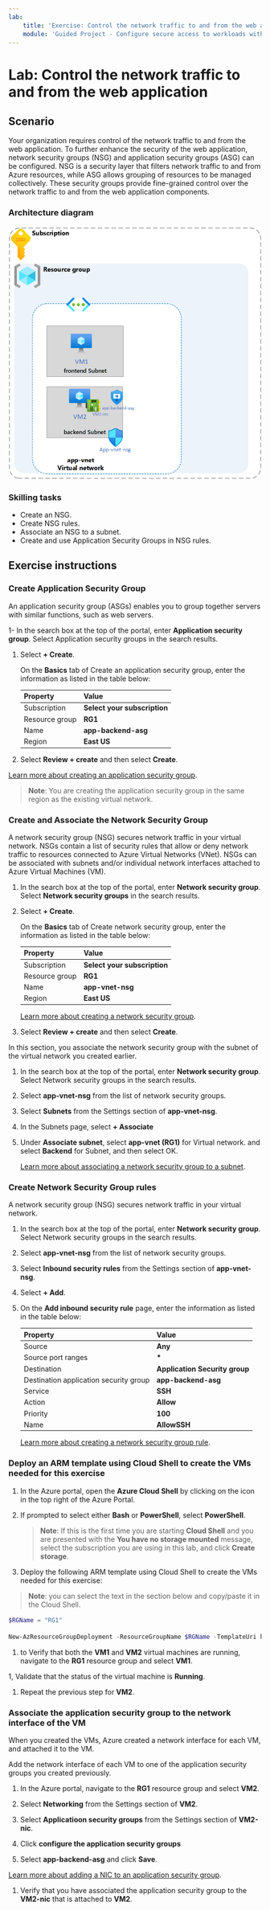 ```yaml
---
lab:
    title: 'Exercise: Control the network traffic to and from the web application'
    module: 'Guided Project - Configure secure access to workloads with Azure virtual networking services'
---
```


# Lab: Control the network traffic to and from the web application

## Scenario

Your organization requires control of the network traffic to and from the web application. To further enhance the security of the web application, network security groups (NSG) and application security groups (ASG) can be configured. NSG is a security layer that filters network traffic to and from Azure resources, while ASG allows grouping of resources to be managed collectively. These security groups provide fine-grained control over the network traffic to and from the web application components.

### Architecture diagram

![Diagram that shows one ASG and NSG associated to a virtual network.](../Media/task-2.png)

### Skilling tasks

- Create an NSG.
- Create NSG rules.
- Associate an NSG to a subnet.
- Create and use Application Security Groups in NSG rules.

## Exercise instructions

### Create Application Security Group

An application security group (ASGs) enables you to group together servers with similar functions, such as web servers.

1- In the search box at the top of the portal, enter **Application security group**. Select Application security groups in the search results.

1. Select **+ Create**.

    On the **Basics** tab of Create an application security group, enter the information as listed in the table below:

    | Property | Value    |
    |:---------|:---------|
    |Subscription|**Select your subscription**|
    |Resource group|**RG1**|
    |Name|**app-backend-asg**|
    |Region|**East US**|

1. Select **Review + create** and then select **Create**.

[Learn more about creating an application security group](https://docs.microsoft.com/azure/virtual-network/tutorial-filter-network-traffic#create-application-security-groups).

>**Note**: You are creating the application security group in the same region as the existing virtual network.

### Create and Associate the Network Security Group

A network security group (NSG) secures network traffic in your virtual network. NSGs contain a list of security rules that allow or deny network traffic to resources connected to Azure Virtual Networks (VNet). NSGs can be associated with subnets and/or individual network interfaces attached to Azure Virtual Machines (VM).

1. In the search box at the top of the portal, enter **Network security group**. Select **Network security groups** in the search results.

1. Select **+ Create**.

    On the **Basics** tab of Create network security group, enter the information as listed in the table below:

    | Property | Value    |
    |:---------|:---------|
    |Subscription|**Select your subscription**|
    |Resource group|**RG1**|
    |Name|**app-vnet-nsg**|
    |Region|**East US**|

    [Learn more about creating a network security group](https://docs.microsoft.com/azure/virtual-network/tutorial-filter-network-traffic#create-a-network-security-group).

1. Select **Review + create** and then select **Create**.


In this section, you associate the network security group with the subnet of the virtual network you created earlier.

1. In the search box at the top of the portal, enter **Network security group**. Select Network security groups in the search results.

1. Select **app-vnet-nsg** from the list of network security groups.

1. Select **Subnets** from the Settings section of **app-vnet-nsg**.

1. In the Subnets page, select **+ Associate**

1. Under **Associate subnet**, select **app-vnet (RG1)** for Virtual network. and select **Backend** for Subnet, and then select OK.

    [Learn more about associating a network security group to a subnet](https://docs.microsoft.com/azure/virtual-network/tutorial-filter-network-traffic#associate-a-network-security-group-to-a-subnet).

### Create Network Security Group rules
A network security group (NSG) secures network traffic in your virtual network.

1. In the search box at the top of the portal, enter **Network security group**. Select Network security groups in the search results.

1. Select **app-vnet-nsg** from the list of network security groups.

1. Select **Inbound security rules** from the Settings section of **app-vnet-nsg**.

1. Select **+ Add**.

1. On the **Add inbound security rule** page, enter the information as listed in the table below:

    | Property | Value    |
    |:---------|:---------|
    |Source|**Any**|
    |Source port ranges|**\***|
    |Destination|**Application Security group**|
    |Destination application security group|**app-backend-asg**|    
    |Service|**SSH**|
    |Action|**Allow**|
    |Priority|**100**|
    |Name|**AllowSSH**|

    [Learn more about creating a network security group rule](https://docs.microsoft.com/azure/virtual-network/tutorial-filter-network-traffic#create-a-network-security-group).

### Deploy an ARM template using Cloud Shell to create the VMs needed for this exercise

1. In the Azure portal, open the **Azure Cloud Shell** by clicking on the icon in the top right of the Azure Portal.

1. If prompted to select either **Bash** or **PowerShell**, select **PowerShell**.

    >**Note**: If this is the first time you are starting **Cloud Shell** and you are presented with the **You have no storage mounted** message, select the subscription you are using in this lab, and click **Create storage**.

1. Deploy the following ARM template using Cloud Shell to create the VMs needed for this exercise:

>**Note**: you can select the text in the section below and copy/paste it in the Cloud Shell.

   ```powershell
   $RGName = "RG1"
   
   New-AzResourceGroupDeployment -ResourceGroupName $RGName -TemplateUri https://raw.githubusercontent.com/MicrosoftLearning/Configure-secure-access-to-workloads-with-Azure-virtual-networking-services/main/Instructions/Labs/azuredeploy.json
   ```
  
1. to Verify that both the **VM1** and **VM2** virtual machines are running, navigate to the **RG1** resource group and select **VM1**.

1, Validate that the status of the virtual machine is **Running**.

1. Repeat the previous step for **VM2**.

### Associate the application security group to the network interface of the VM
When you created the VMs, Azure created a network interface for each VM, and attached it to the VM.

Add the network interface of each VM to one of the application security groups you created previously.

1. In the Azure portal, navigate to the **RG1** resource group and select **VM2**.

1. Select **Networking** from the Settings section of **VM2**.

1. Select **Applicatioon security groups** from the Settings section of **VM2-nic**.

1. Click **configure the application security groups**

1. Select **app-backend-asg** and click **Save**.

  [Learn more about adding a NIC to an application security group](https://learn.microsoft.com/en-us/azure/virtual-network/virtual-network-network-interface?tabs=azure-portal#add-or-remove-from-application-security-groups).

1. Verify that you have associated the application security group to the **VM2-nic** that is attached to **VM2**.

